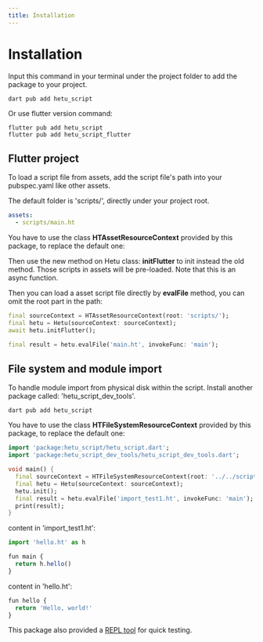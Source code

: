 ```yaml
---
title: Installation
---
```


# Installation

Input this command in your terminal under the project folder to add the package to your project.

```
dart pub add hetu_script
```

Or use flutter version command:

```
flutter pub add hetu_script
flutter pub add hetu_script_flutter
```

## Flutter project

To load a script file from assets, add the script file's path into your pubspec.yaml like other assets.

The default folder is 'scripts/', directly under your project root.

```yaml
assets:
  - scripts/main.ht
```

You have to use the class **HTAssetResourceContext** provided by this package, to replace the default one:

Then use the new method on Hetu class: **initFlutter** to init instead the old method. Those scripts in assets will be pre-loaded. Note that this is an async function.

Then you can load a asset script file directly by **evalFile** method, you can omit the root part in the path:

```dart
final sourceContext = HTAssetResourceContext(root: 'scripts/');
final hetu = Hetu(sourceContext: sourceContext);
await hetu.initFlutter();

final result = hetu.evalFile('main.ht', invokeFunc: 'main');
```

## File system and module import

To handle module import from physical disk within the script. Install another package called: 'hetu_script_dev_tools'.

```
dart pub add hetu_script
```

You have to use the class **HTFileSystemResourceContext** provided by this package, to replace the default one:

```dart
import 'package:hetu_script/hetu_script.dart';
import 'package:hetu_script_dev_tools/hetu_script_dev_tools.dart';

void main() {
  final sourceContext = HTFileSystemResourceContext(root: '../../script/');
  final hetu = Hetu(sourceContext: sourceContext);
  hetu.init();
  final result = hetu.evalFile('import_test1.ht', invokeFunc: 'main');
  print(result);
}
```

content in 'import_test1.ht':

```javascript
import 'hello.ht' as h

fun main {
  return h.hello()
}
```

content in 'hello.ht':

```javascript
fun hello {
  return 'Hello, world!'
}
```

This package also provided a [REPL tool](../command_line_tool/readme.md#REPL) for quick testing.
